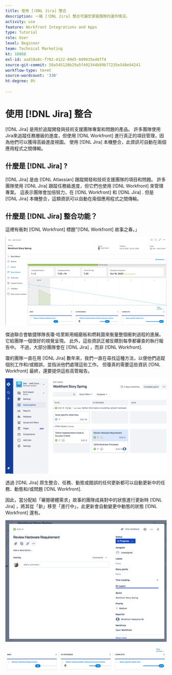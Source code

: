 ```yaml
---
title: 使用 [!DNL Jira] 整合
description: 一窺 [!DNL Jira] 整合可讓您掌握團隊的運作情況。
activity: use
feature: Workfront Integrations and Apps
type: Tutorial
role: User
level: Beginner
team: Technical Marketing
kt: 10068
exl-id: aad18a8c-f782-4122-89d5-0d9935ed4ff4
source-git-commit: 58a545120b29a5f492344b89b77235e548e94241
workflow-type: tm+mt
source-wordcount: '330'
ht-degree: 0%

---
```


# 使用 [!DNL Jira] 整合

[!DNL Jira]  是用於追蹤開發與技術支援團隊專案和問題的產品。 許多團隊使用Jira來追蹤任務層級的進度，但使用 [!DNL Workfront] 進行真正的項目管理，因為他們可以獲得高級進度視圖。 使用 [!DNL Jira]  本機整合，此資訊可自動在兩個應用程式之間傳輸。

## 什麼是 [!DNL Jira] ?

[!DNL Jira]  是由 [!DNL Atlassian] 跟蹤開發和技術支援團隊的項目和問題。 許多團隊使用 [!DNL Jira]  跟蹤任務級進度，但它們也使用 [!DNL Workfront] 來管理專案。 這表示團隊會加倍努力，在 [!DNL Workfront] 和 [!DNL Jira] . 但是 [!DNL Jira]  本機整合，這類資訊可以自動在兩個應用程式之間傳輸。

## 什麼是 [!DNL Jira]  整合功能？

這裡有衝刺 [!DNL Workfront] 標題&quot;[!DNL Workfront] 故事之春。」

![情節提要燃盡圖](assets/Jira01.png)

傑迪聯合會敏捷隊隊長瓊·哈里斯用細磨板和燃耗圖來衡量整個衝刺過程的進展。 它給團隊一個很好的視覺呈現。 此外，這些資訊正被反饋到每季都審查的執行報告中。 不過，大部分團隊會在 [!DNL Jira] ，而非 [!DNL Workfront].

瓊的團隊一直在用 [!DNL Jira]  數年來，我們一直在尋找這種方法，以便他們追蹤個別工作和/或錯誤，並指派他們處理這些工作。 但瓊真的需要這些資訊 [!DNL Workfront] 最終，還要提供這些高管報告。

![Jira情節提要](assets/Jira02.png)

透過 [!DNL Jira]  原生整合、任務、動態或錯誤的任何更新都可以自動更新中的任務、動態和/或問題 [!DNL Workfront].

因此，當分配給「審閱硬體需求」故事的團隊成員對中的狀態進行更新時 [!DNL Jira] ，將其從「新」移至「進行中」，此更新會自動變更中動態的狀態 [!DNL Workfront] 還有。

![Jira狀態頁](assets/Jira03.png)

![狀態列](assets/Jira04.png)
